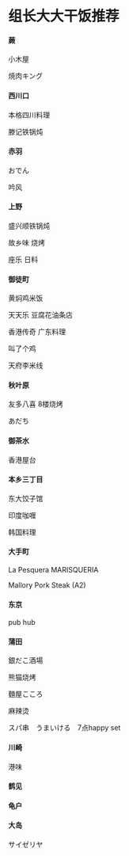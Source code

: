 # 组长大大干饭推荐

#### 蕨

小木屋

焼肉キング

#### 西川口

本格四川料理

滕记铁锅炖

#### 赤羽

おでん

吟风

#### 上野

盛兴顺铁锅炖

故乡味  烧烤 

座乐  日料

#### 御徒町

黄焖鸡米饭

天天乐 豆腐花油条店

香港传奇 广东料理

叫了个鸡

天府李米线

#### 秋叶原 

友多八喜 8楼烧烤

あだち

#### 御茶水

香港屋台

#### 本乡三丁目

东大饺子馆

印度咖喱

韩国料理

#### 大手町

La Pesquera MARISQUERIA

Mallory Pork Steak   (A2)

#### 东京

pub hub

#### 蒲田

銀だこ酒場

熊猫烧烤

麵屋こころ

麻辣烫

スパ串　うまいける　7点happy set

#### 川崎

港味

#### 鹤见

#### 龟户

#### 大岛

サイゼリヤ
